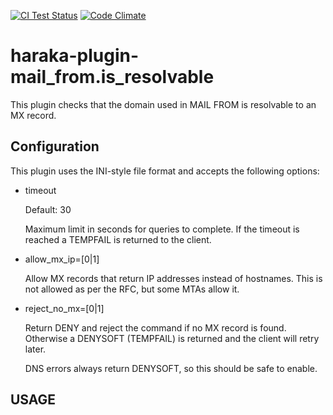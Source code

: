 [![CI Test Status][ci-img]][ci-url]
[![Code Climate][clim-img]][clim-url]

# haraka-plugin-mail_from.is_resolvable

This plugin checks that the domain used in MAIL FROM is resolvable to an MX
record.

## Configuration

This plugin uses the INI-style file format and accepts the following options:

* timeout

  Default: 30
  
  Maximum limit in seconds for queries to complete.  If the timeout is
  reached a TEMPFAIL is returned to the client.

* allow\_mx\_ip=[0|1]

  Allow MX records that return IP addresses instead of hostnames.
  This is not allowed as per the RFC, but some MTAs allow it.

* reject\_no\_mx=[0|1]

  Return DENY and reject the command if no MX record is found.  Otherwise a
  DENYSOFT (TEMPFAIL) is returned and the client will retry later.
  
  DNS errors always return DENYSOFT, so this should be safe to enable.


## USAGE

<!-- leave these buried at the bottom of the document -->

[ci-img]: https://github.com/haraka/haraka-plugin-mail_from.is_resolvable/actions/workflows/ci.yml/badge.svg
[ci-url]: https://github.com/haraka/haraka-plugin-mail_from.is_resolvable/actions/workflows/ci.yml
[clim-img]: https://codeclimate.com/github/haraka/haraka-plugin-mail_from.is_resolvable/badges/gpa.svg
[clim-url]: https://codeclimate.com/github/haraka/haraka-plugin-mail_from.is_resolvable
